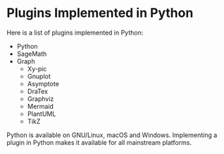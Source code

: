 # Plugins Implemented in Python
Here is a list of plugins implemented in Python:
+ Python
+ SageMath
+ Graph
  + Xy-pic
  + Gnuplot
  + Asymptote
  + DraTex
  + Graphviz
  + Mermaid
  + PlantUML
  + TikZ

Python is available on GNU/Linux, macOS and Windows. Implementing
a plugin in Python makes it available for all mainstream platforms.